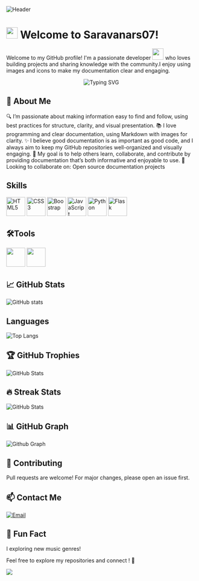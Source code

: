 ![Header](https://capsule-render.vercel.app/api?type=waving&height=250&color=gradient&text=Saravana&fontSize=100&animation=twinkling)


# <img src="https://media.giphy.com/media/hvRJCLFzcasrR4ia7z/giphy.gif" width="30px"/> Welcome to Saravanars07!


Welcome to my GitHub profile! I'm a passionate developer <img src="https://media.giphy.com/media/WUlplcMpOCEmTGBtBW/giphy.gif" width="30"> who loves building projects and sharing knowledge with the community.I enjoy using images and icons to make my documentation clear and engaging.
<div align="center">
  <img src="https://readme-typing-svg.herokuapp.com?font=Fira+Code&size=30&duration=4000&pause=2000&color=00D4FF&center=true&vCenter=true&width=500&lines=Al and Cyber+%F0%9F%A4%96;Python+Developer+%F0%9F%93%B1;Open+Source+Enthusiast+%F0%9F%8C%9F;Building+CodeSphere+%F0%9F%8F%97%EF%B8%8F" alt="Typing SVG" />
</div>

## 🚀 About Me

🔍 I’m passionate about making information easy to find and follow, using best practices for structure, clarity, and visual presentation.
📚 I love programming and clear documentation, using Markdown with images for clarity.
✨ I believe good documentation is as important as good code, and I always aim to keep my GitHub repositories well-organized and visually engaging.
🚀 My goal is to help others learn, collaborate, and contribute by providing documentation that’s both informative and enjoyable to use.
👯 Looking to collaborate on: Open source documentation projects


## Skills

<p><img src="https://cdn.jsdelivr.net/gh/devicons/devicon/icons/html5/html5-original.svg" width="50" alt="HTML5"/> 
<img src="https://cdn.jsdelivr.net/gh/devicons/devicon/icons/css3/css3-original.svg" width="50" alt="CSS3"/>
<img src="https://cdn.jsdelivr.net/gh/devicons/devicon@latest/icons/bootstrap/bootstrap-original.svg"alt=" Boostrap" width="50"/>
<img src="https://cdn.jsdelivr.net/gh/devicons/devicon/icons/javascript/javascript-original.svg" width="50" alt="JavaScript"/>
<img src="https://cdn.jsdelivr.net/gh/devicons/devicon/icons/python/python-original.svg" width="50" alt="Python"/>
<img src="https://cdn.jsdelivr.net/gh/devicons/devicon/icons/flask/flask-original.svg" width="50" alt="Flask"/>
</p>

## 🛠️Tools

<p><img src="https://cdn.jsdelivr.net/gh/devicons/devicon@latest/icons/vscode/vscode-original.svg" width="50"/>
<img src="https://cdn.jsdelivr.net/gh/devicons/devicon@latest/icons/jupyter/jupyter-original-wordmark.svg"width="50"/></p>

## 📈 GitHub Stats

![GitHub stats](https://github-readme-stats.vercel.app/api?username=Saravanars07&show_icons=true&theme=transparent)

## Languages

![Top Langs](https://github-readme-stats.vercel.app/api/top-langs/?username=Saravanars07&layout=compact&theme=radical)

## 🏆 GitHub Trophies

![GitHub Stats](https://github-profile-trophy.vercel.app/?username=Saravanars07&theme=onedark)

## 🔥 Streak Stats

![GitHub Stats](https://streak-stats.demolab.com/?user=Saravanars07&theme=neon)


## 📊 GitHub Graph

![Github Graph](https://github-readme-activity-graph.vercel.app/graph?username=Saravanars07&theme=shadow_red&hide_border=true")


## 🤝 Contributing
 Pull requests are welcome! For major changes, please open an issue first.

## 📫 Contact Me
[![Email](https://img.shields.io/badge/Email-D14836?style=flat&logo=gmail&logoColor=white)](mailto:saravanars43@gmail.com)

## 🎵 Fun Fact

I exploring new music genres!

Feel free to explore my repositories and connect ! 🚀


<img src="https://capsule-render.vercel.app/api?type=waving&color=gradient&height=100&section=footer"/>


<!---
Saravanars07/Saravanars07 is a ✨ special ✨ repository because its `README.md` (this file) appears on your GitHub profile.
You can click the Preview link to take a look at your changes.
--->
<!--- 
- 👋 Hi, I’m @Saravanars07
- 👀 I’m interested in ...
- 🌱 I’m currently learning ...
- 💞️ I’m looking to collaborate on ...
- 📫 How to reach me ...
- 😄 Pronouns: ...
- ⚡ Fun fact: ...
--->
